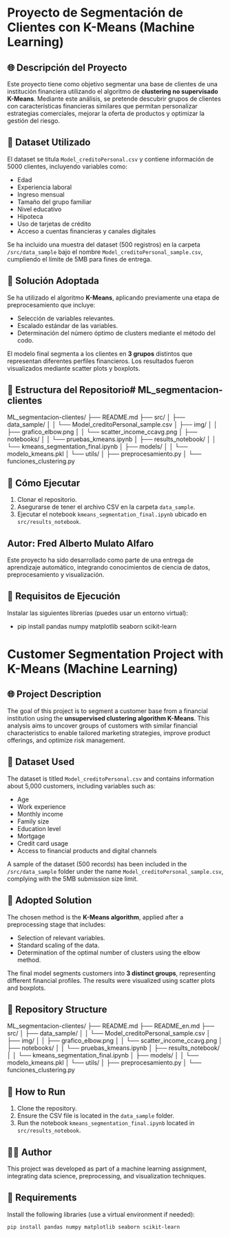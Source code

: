 # Proyecto de Segmentación de Clientes con K-Means (Machine Learning)

## 🌐 Descripción del Proyecto
Este proyecto tiene como objetivo segmentar una base de clientes de una institución financiera utilizando el algoritmo de **clustering no supervisado K-Means**. Mediante este análisis, se pretende descubrir grupos de clientes con características financieras similares que permitan personalizar estrategias comerciales, mejorar la oferta de productos y optimizar la gestión del riesgo.

## 📅 Dataset Utilizado
El dataset se titula `Model_creditoPersonal.csv` y contiene información de 5000 clientes, incluyendo variables como:
- Edad
- Experiencia laboral
- Ingreso mensual
- Tamaño del grupo familiar
- Nivel educativo
- Hipoteca
- Uso de tarjetas de crédito
- Acceso a cuentas financieras y canales digitales

Se ha incluido una muestra del dataset (500 registros) en la carpeta `/src/data_sample` bajo el nombre `Model_creditoPersonal_sample.csv`, cumpliendo el límite de 5MB para fines de entrega.

## 🤖 Solución Adoptada
Se ha utilizado el algoritmo **K-Means**, aplicando previamente una etapa de preprocesamiento que incluye:
- Selección de variables relevantes.
- Escalado estándar de las variables.
- Determinación del número óptimo de clusters mediante el método del codo.

El modelo final segmenta a los clientes en **3 grupos** distintos que representan diferentes perfiles financieros. Los resultados fueron visualizados mediante scatter plots y boxplots.

## 📁 Estructura del Repositorio# ML_segmentacion-clientes
ML_segmentacion-clientes/ ├── README.md ├── src/ │ ├── data_sample/ │ │ └── Model_creditoPersonal_sample.csv │ ├── img/ │ │ ├── grafico_elbow.png │ │ └── scatter_income_ccavg.png │ ├── notebooks/ │ │ └── pruebas_kmeans.ipynb │ ├── results_notebook/ │ │ └── kmeans_segmentation_final.ipynb │ ├── models/ │ │ └── modelo_kmeans.pkl │ └── utils/ │ ├── preprocesamiento.py │ └── funciones_clustering.py


## 🚀 Cómo Ejecutar
1. Clonar el repositorio.
2. Asegurarse de tener el archivo CSV en la carpeta `data_sample`.
3. Ejecutar el notebook `kmeans_segmentation_final.ipynb` ubicado en `src/results_notebook`.

## Autor: Fred Alberto Mulato Alfaro
Este proyecto ha sido desarrollado como parte de una entrega de aprendizaje automático, integrando conocimientos de ciencia de datos, preprocesamiento y visualización.

## 🔐 Requisitos de Ejecución
Instalar las siguientes librerías (puedes usar un entorno virtual):
- pip install pandas numpy matplotlib seaborn scikit-learn


# Customer Segmentation Project with K-Means (Machine Learning)

## 🌐 Project Description
The goal of this project is to segment a customer base from a financial institution using the **unsupervised clustering algorithm K-Means**. This analysis aims to uncover groups of customers with similar financial characteristics to enable tailored marketing strategies, improve product offerings, and optimize risk management.

## 📅 Dataset Used
The dataset is titled `Model_creditoPersonal.csv` and contains information about 5,000 customers, including variables such as:
- Age
- Work experience
- Monthly income
- Family size
- Education level
- Mortgage
- Credit card usage
- Access to financial products and digital channels

A sample of the dataset (500 records) has been included in the `/src/data_sample` folder under the name `Model_creditoPersonal_sample.csv`, complying with the 5MB submission size limit.

## 🤖 Adopted Solution
The chosen method is the **K-Means algorithm**, applied after a preprocessing stage that includes:
- Selection of relevant variables.
- Standard scaling of the data.
- Determination of the optimal number of clusters using the elbow method.

The final model segments customers into **3 distinct groups**, representing different financial profiles. The results were visualized using scatter plots and boxplots.

## 📁 Repository Structure

ML_segmentacion-clientes/ ├── README.md ├── README_en.md ├── src/ │ ├── data_sample/ │ │ └── Model_creditoPersonal_sample.csv │ ├── img/ │ │ ├── grafico_elbow.png │ │ └── scatter_income_ccavg.png │ ├── notebooks/ │ │ └── pruebas_kmeans.ipynb │ ├── results_notebook/ │ │ └── kmeans_segmentation_final.ipynb │ ├── models/ │ │ └── modelo_kmeans.pkl │ └── utils/ │ ├── preprocesamiento.py │ └── funciones_clustering.py

## 🚀 How to Run
1. Clone the repository.
2. Ensure the CSV file is located in the `data_sample` folder.
3. Run the notebook `kmeans_segmentation_final.ipynb` located in `src/results_notebook`.

## 👩‍💼 Author
This project was developed as part of a machine learning assignment, integrating data science, preprocessing, and visualization techniques.

## 🔐 Requirements
Install the following libraries (use a virtual environment if needed):
```bash
pip install pandas numpy matplotlib seaborn scikit-learn


